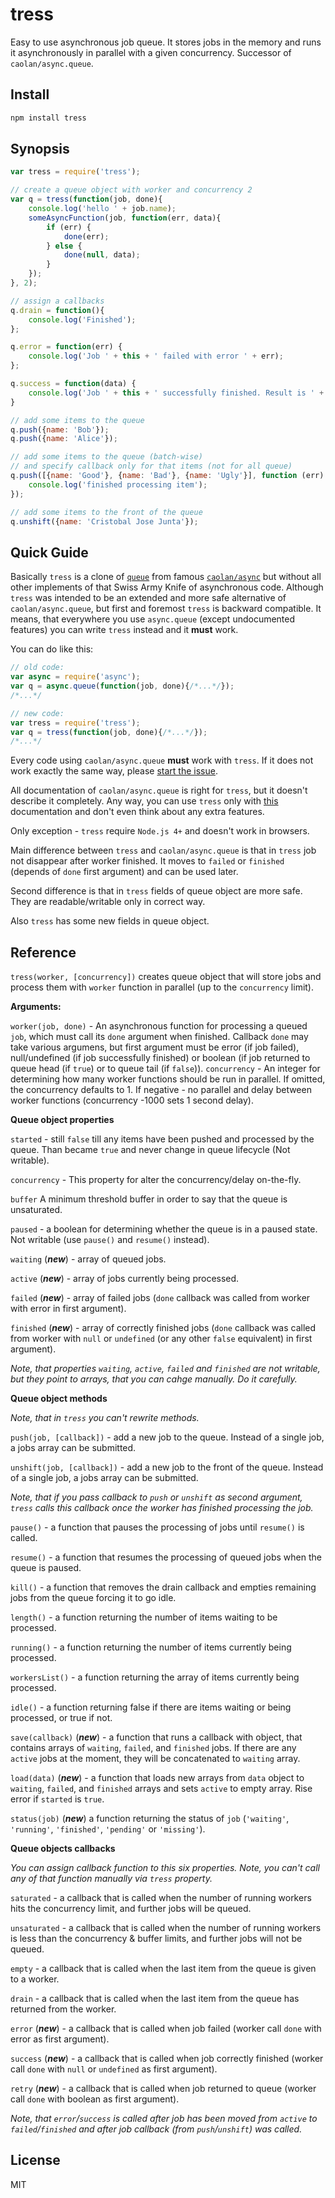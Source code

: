 # tress

Easy to use asynchronous job queue. It stores jobs in the memory and runs it asynchronously in parallel with a given concurrency. Successor of `caolan/async.queue`.

## Install

```bash
npm install tress
```

## Synopsis

```js
var tress = require('tress');

// create a queue object with worker and concurrency 2
var q = tress(function(job, done){
    console.log('hello ' + job.name);
    someAsyncFunction(job, function(err, data){
        if (err) {
            done(err);
        } else {
            done(null, data);
        }
    });
}, 2);

// assign a callbacks
q.drain = function(){
    console.log('Finished');
};

q.error = function(err) {
    console.log('Job ' + this + ' failed with error ' + err);
};

q.success = function(data) {
    console.log('Job ' + this + ' successfully finished. Result is ' + data);
}

// add some items to the queue
q.push({name: 'Bob'});
q.push({name: 'Alice'});

// add some items to the queue (batch-wise)
// and specify callback only for that items (not for all queue)
q.push([{name: 'Good'}, {name: 'Bad'}, {name: 'Ugly'}], function (err) {
    console.log('finished processing item');
});

// add some items to the front of the queue
q.unshift({name: 'Cristobal Jose Junta'});

```

## Quick Guide

Basically `tress` is a clone of [`queue`](https://github.com/caolan/async#queue) from famous [`caolan/async`](https://github.com/caolan/async) but without all other implements of that Swiss Army Knife of asynchronous code. Although `tress` was intended to be an extended and more safe alternative of `caolan/async.queue`, but first and foremost `tress` is backward compatible. It means, that everywhere you use `async.queue` (except undocumented features) you can write `tress` instead and it __must__ work.

You can do like this:

```js
// old code:
var async = require('async');
var q = async.queue(function(job, done){/*...*/});
/*...*/

// new code:
var tress = require('tress');
var q = tress(function(job, done){/*...*/});
/*...*/

```

Every code using `caolan/async.queue` __must__ work with `tress`. If it does not work exactly the same way, please [start the issue](https://github.com/astur/tress/issues).

All documentation of `caolan/async.queue` is right for `tress`, but it doesn't describe it completely. Any way, you can use `tress` only with [this](https://github.com/caolan/async#queue) documentation and don't even think about any extra features.

Only exception - `tress` require `Node.js 4+` and doesn't work in browsers.

Main difference between `tress` and `caolan/async.queue` is that in `tress` job not disappear after worker finished. It moves to `failed` or `finished` (depends of `done` first argument) and can be used later.

Second difference is that in `tress` fields of queue object are more safe. They are readable/writable only in correct way.

Also `tress` has some new fields in queue object.

## Reference

`tress(worker, [concurrency])` creates queue object that will store jobs and process them with `worker` function in parallel (up to the `concurrency` limit).

__Arguments:__

`worker(job, done)` - An asynchronous function for processing a queued `job`, which must call its `done` argument when finished. Callback `done` may take various argumens, but first argument must be error (if job failed), null/undefined (if job successfully finished) or boolean (if job returned to queue head (if `true`) or to queue tail (if `false`)).
`concurrency` - An integer for determining how many worker functions should be run in parallel. If omitted, the concurrency defaults to 1. If negative - no parallel and delay between worker functions (concurrency -1000 sets 1 second delay).

__Queue object properties__

`started` - still `false` till any items have been pushed and processed by the queue. Than became `true` and never change in queue lifecycle (Not writable).

`concurrency` - This property for alter the concurrency/delay on-the-fly.

`buffer` A minimum threshold buffer in order to say that the queue is unsaturated.

`paused` - a boolean for determining whether the queue is in a paused state. Not writable (use `pause()` and `resume()` instead).

`waiting` (___new___) - array of queued jobs.

`active` (___new___) - array of jobs currently being processed.

`failed` (___new___) - array of failed jobs (`done` callback was called from worker with error in first argument).

`finished` (___new___) - array of correctly finished jobs (`done` callback was called from worker with `null` or `undefined` (or any other `false` equivalent) in first argument).

_Note, that properties `waiting`, `active`, `failed` and `finished` are not writable, but they point to arrays, that you can cahge manually. Do it carefully._

__Queue object methods__

_Note, that in `tress` you can't rewrite methods._

`push(job, [callback])` - add a new job to the queue. Instead of a single job, a jobs array can be submitted.

`unshift(job, [callback])` - add a new job to the front of the queue. Instead of a single job, a jobs array can be submitted.

_Note, that if you pass callback to `push` or `unshift` as second argument, `tress` calls this callback once the worker has finished processing the job._

`pause()` - a function that pauses the processing of jobs until `resume()` is called.

`resume()` - a function that resumes the processing of queued jobs when the queue is paused.

`kill()` - a function that removes the drain callback and empties remaining jobs from the queue forcing it to go idle.

`length()` - a function returning the number of items waiting to be processed.

`running()` - a function returning the number of items currently being processed.

`workersList()` - a function returning the array of items currently being processed.

`idle()` - a function returning false if there are items waiting or being processed, or true if not.

`save(callback)` (___new___) - a function that runs a callback with object, that contains arrays of `waiting`, `failed`, and `finished` jobs. If there are any `active` jobs at the moment, they will be concatenated to `waiting` array.

`load(data)`  (___new___) - a function that loads new arrays from `data` object to `waiting`, `failed`, and `finished` arrays and sets `active` to empty array. Rise error if `started` is `true`.

`status(job)` (___new___) a function returning the status of `job` (`'waiting'`, `'running'`, `'finished'`, `'pending'` or `'missing'`).

__Queue objects callbacks__

_You can assign callback function to this six properties. Note, you can't call any of that function manually via `tress` property._

`saturated` - a callback that is called when the number of running workers hits the concurrency limit, and further jobs will be queued.

`unsaturated` - a callback that is called when the number of running workers is less than the concurrency & buffer limits, and further jobs will not be queued.

`empty` - a callback that is called when the last item from the queue is given to a worker.

`drain` - a callback that is called when the last item from the queue has returned from the worker.

`error` (___new___) - a callback that is called when job failed (worker call `done` with error as first argument).

`success` (___new___) - a callback that is called when job correctly finished (worker call `done` with `null` or `undefined` as first argument).

`retry` (___new___) - a callback that is called when job returned to queue (worker call `done` with boolean as first argument).

_Note, that `error`/`success` is called after job has been moved from `active` to `failed`/`finished` and after job callback (from `push`/`unshift`) was called._

## License

MIT